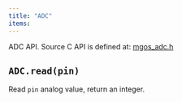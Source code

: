 ```yaml
---
title: "ADC"
items:
---
```


ADC API.  Source C API is defined at:
[mgos_adc.h](https://github.com/cesanta/mongoose-os/blob/master/fw/src/mgos_adc.h)



## **`ADC.read(pin)`**
Read `pin` analog value, return an integer.

